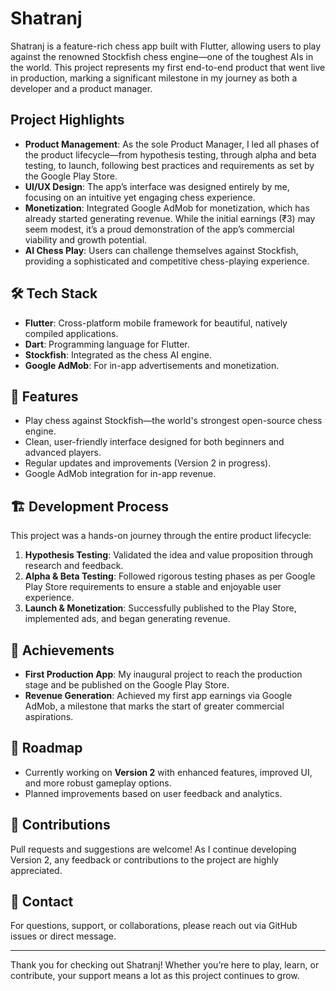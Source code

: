 # Shatranj

Shatranj is a feature-rich chess app built with Flutter, allowing users to play against the renowned Stockfish chess engine—one of the toughest AIs in the world. This project represents my first end-to-end product that went live in production, marking a significant milestone in my journey as both a developer and a product manager.

##  Project Highlights

- **Product Management**: As the sole Product Manager, I led all phases of the product lifecycle—from hypothesis testing, through alpha and beta testing, to launch, following best practices and requirements as set by the Google Play Store.
- **UI/UX Design**: The app’s interface was designed entirely by me, focusing on an intuitive yet engaging chess experience.
- **Monetization**: Integrated Google AdMob for monetization, which has already started generating revenue. While the initial earnings (₹3) may seem modest, it’s a proud demonstration of the app’s commercial viability and growth potential.
- **AI Chess Play**: Users can challenge themselves against Stockfish, providing a sophisticated and competitive chess-playing experience.

## 🛠️ Tech Stack

- **Flutter**: Cross-platform mobile framework for beautiful, natively compiled applications.
- **Dart**: Programming language for Flutter.
- **Stockfish**: Integrated as the chess AI engine.
- **Google AdMob**: For in-app advertisements and monetization.

## 📱 Features

- Play chess against Stockfish—the world's strongest open-source chess engine.
- Clean, user-friendly interface designed for both beginners and advanced players.
- Regular updates and improvements (Version 2 in progress).
- Google AdMob integration for in-app revenue.

## 🏗️ Development Process

This project was a hands-on journey through the entire product lifecycle:

1. **Hypothesis Testing**: Validated the idea and value proposition through research and feedback.
2. **Alpha & Beta Testing**: Followed rigorous testing phases as per Google Play Store requirements to ensure a stable and enjoyable user experience.
3. **Launch & Monetization**: Successfully published to the Play Store, implemented ads, and began generating revenue.

## 💸 Achievements

- **First Production App**: My inaugural project to reach the production stage and be published on the Google Play Store.
- **Revenue Generation**: Achieved my first app earnings via Google AdMob, a milestone that marks the start of greater commercial aspirations.

## 🚧 Roadmap

- Currently working on **Version 2** with enhanced features, improved UI, and more robust gameplay options.
- Planned improvements based on user feedback and analytics.

## 🤝 Contributions

Pull requests and suggestions are welcome! As I continue developing Version 2, any feedback or contributions to the project are highly appreciated.

## 📩 Contact

For questions, support, or collaborations, please reach out via GitHub issues or direct message.

---

Thank you for checking out Shatranj! Whether you’re here to play, learn, or contribute, your support means a lot as this project continues to grow.
